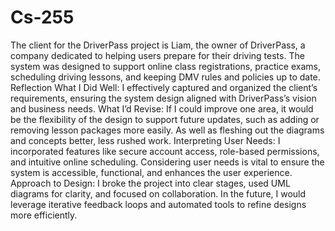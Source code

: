 # Cs-255
The client for the DriverPass project is Liam, the 
owner of DriverPass, a company dedicated to helping users prepare for 
their driving tests. The system was designed to support online class 
registrations, practice exams, scheduling driving lessons, and keeping 
DMV rules and policies up to date.
Reflection
What I Did Well:
I
 effectively captured and organized the client’s requirements, ensuring 
the system design aligned with DriverPass’s vision and business needs.
What I’d Revise:
If
 I could improve one area, it would be the flexibility of the design to 
support future updates, such as adding or removing lesson packages more 
easily. As well as fleshing out the diagrams and concepts better, less rushed work.
Interpreting User Needs:
I 
incorporated features like secure account access, role-based 
permissions, and intuitive online scheduling. Considering user needs is 
vital to ensure the system is accessible, functional, and enhances the 
user experience.
Approach to Design:
I
 broke the project into clear stages, used UML diagrams for clarity, and
 focused on collaboration. In the future, I would leverage iterative 
feedback loops and automated tools to refine designs more efficiently.
